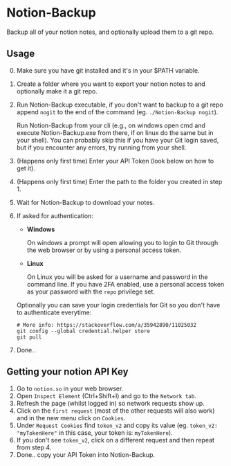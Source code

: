 # Notion-Backup
Backup all of your notion notes, and optionally upload them to a git repo.

## Usage

0. Make sure you have git installed and it's in your $PATH variable.
1. Create a folder where you want to export your notion notes to and optionally make it a git repo.
2. Run Notion-Backup executable, if you don't want to backup to a git repo append `nogit` to the end of the command (eg. `./Notion-Backup nogit`).

    Run Notion-Backup from your cli (e.g., on windows open cmd and execute Notion-Backup.exe from there, if on linux do the same but in your shell).
    You can probably skip this if you have your Git login saved, but if you encounter any errors, try running from your shell.
3. (Happens only first time) Enter your API Token (look below on how to get it).
4. (Happens only first time) Enter the path to the folder you created in step 1.
5. Wait for Notion-Backup to download your notes.
6. If asked for authentication:
    - **Windows**
    
      On windows a prompt will open allowing you to login to Git through the web browser or by using a personal access token.
      
    - **Linux**
    
      On Linux you will be asked for a username and password in the command line. If you have 2FA enabled, use a personal access token
      as your password with the `repo` privilege set.

    Optionally you can save your login credentials for Git so you don't have to authenticate everytime: 
    ```
    # More info: https://stackoverflow.com/a/35942890/11025032
    git config --global credential.helper store
    git pull
    ```
7. Done..

## Getting your notion API Key

1. Go to `notion.so` in your web browser.
2. Open `Inspect Element` (Ctrl+Shift+I) and go to the `Network tab`.
3. Refresh the page (whilst logged in) so network requests show up.
4. Click on the `first request` (most of the other requests will also work) and in the new menu click on `Cookies`.
5. Under `Request Cookies` find `token_v2` and copy its value (eg. `token_v2:	"myTokenHere"` in this case, your token is: `myTokenHere`).
6. If you don't see `token_v2`, click on a different request and then repeat from step 4.
7. Done.. copy your API Token into Notion-Backup.
